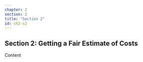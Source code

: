 ```yaml
---
chapter: 2
section: 2
title: "Section 2"
id: ch2-s2
---
```


## Section 2: Getting a Fair Estimate of Costs

Content
